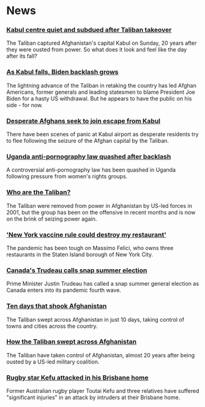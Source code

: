 # News
### [Kabul centre quiet and subdued after Taliban takeover](https://www.bbc.com/news/world-asia-58232815)
The Taliban captured Afghanistan's capital Kabul on Sunday, 20 years after they were ousted from power. So what does it look and feel like the day after its fall? 
### [As Kabul falls, Biden backlash grows](https://www.bbc.com/news/world-us-canada-58224399)
The lightning advance of the Taliban in retaking the country has led Afghan Americans, former generals and leading statesmen to blame President Joe Biden for a hasty US withdrawal. But he appears to have the public on his side - for now.
### [Desperate Afghans seek to join escape from Kabul](https://www.bbc.com/news/world-asia-58227029)
There have been scenes of panic at Kabul airport as desperate residents try to flee following the seizure of the Afghan capital by the Taliban.
### [Uganda anti-pornography law quashed after backlash](https://www.bbc.com/news/world-africa-58235637)
A controversial anti-pornography law has been quashed in Uganda following pressure from women's rights groups.
### [Who are the Taliban?](https://www.bbc.com/news/world-south-asia-11451718)
The Taliban were removed from power in Afghanistan by US-led forces in 2001, but the group has been on the offensive in recent months and is now on the brink of seizing power again.
### ['New York vaccine rule could destroy my restaurant'](https://www.bbc.com/news/business-58204471)
The pandemic has been tough on Massimo Felici, who owns three restaurants in the Staten Island borough of New York City.
### [Canada's Trudeau calls snap summer election](https://www.bbc.com/news/world-us-canada-58209031)
Prime Minister Justin Trudeau has called a snap summer general election as Canada enters into its pandemic fourth wave. 
### [Ten days that shook Afghanistan](https://www.bbc.com/news/world-58232525)
The Taliban swept across Afghanistan in just 10 days, taking control of towns and cities across the country.
### [How the Taliban swept across Afghanistan](https://www.bbc.com/news/world-asia-57933979)
The Taliban have taken control of Afghanistan, almost 20 years after being ousted by a US-led military coalition. 
### [Rugby star Kefu attacked in his Brisbane home](https://www.bbc.com/news/world-australia-58227126)
Former Australian rugby player Toutai Kefu and three relatives have suffered "significant injuries" in an attack by intruders at their Brisbane home.
